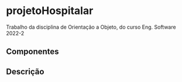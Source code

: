 # projetoHospitalar
Trabalho da disciplina de Orientação a Objeto, do curso Eng. Software 2022-2

## Componentes

## Descrição


